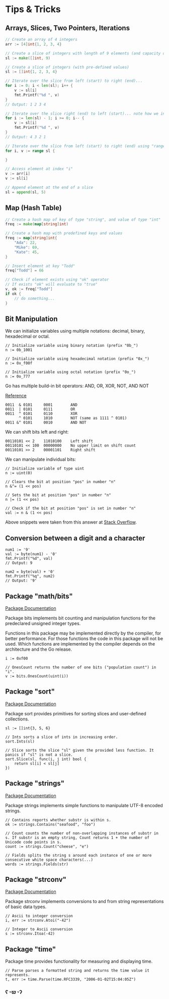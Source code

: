 # Tips & Tricks

## Arrays, Slices, Two Pointers, Iterations

```go
// Create an array of 4 integers
arr := [4]int{1, 2, 3, 4}

// Create a slice of integers with length of 9 elements (and capacity of 9 elements)
sl := make([]int, 9)

// Create a slice of integers (with pre-defined values)
sl := []int{1, 2, 3, 4}

// Iterate over the slice from left (start) to right (end)...
for i := 0; i < len(sl); i++ {
    v := sl[i]
    fmt.Printf("%d ", v)
}
// Output: 1 2 3 4

// Iterate over the slice right (end) to left (start)... note how we initialize "i"
for i := len(sl) - 1; i >= 0; i-- {
    v := sl[i]
    fmt.Printf("%d ", v)
}
// Output: 4 3 2 1 

// Iterate over the slice from left (start) to right (end) using "range" keyword
for i, v := range sl {

}

// Access element at index "i"
v := arr[i]
v := sl[i]

// Append element at the end of a slice 
sl = append(sl, 5)
```

## Map (Hash Table)

```go
// Create a hash map of key of type "string", and value of type "int"
freq := make(map[string]int)

// Create a hash map with predefined keys and values
freq := map[string]int{
    "Ada": 22,
    "Mike": 69,
    "Kate": 45,
}

// Insert element at key "Todd"
freq["Todd"] = 66

// Check if element exists using "ok" operator
// If exists "ok" will evaluate to "true"
v, ok := freq["Todd"]
if ok {
    // do something...
}
```

## Bit Manipulation

We can initialize variables using multiple notations: decimal, binary, hexadecimal or octal.

```
// Initialize variable using binary notation (prefix "0b_")
n := 0b_1001

// Initialize variable using hexadecimal notation (prefix "0x_")
n := 0x_f00f

// Initialize variable using octal notation (prefix "0o_")
n := 0o_777
```

Go has multiple build-in bit operators: AND, OR, XOR, NOT, AND NOT

[Reference](https://yourbasic.org/golang/bitwise-operator-cheat-sheet/)

```
0011  & 0101     0001        AND
0011  | 0101     0111        OR
0011  ^ 0101     0110        XOR
      ^ 0101     1010        NOT (same as 1111 ^ 0101)
0011 &^ 0101     0010        AND NOT
```

We can shift bits left and right:

```
00110101 << 2    11010100    Left shift
00110101 << 100  00000000    No upper limit on shift count 
00110101 >> 2    00001101    Right shift 
```

We can manipulate individual bits:

```
// Initialize variable of type uint
n := uint(0)

// Clears the bit at position "pos" in number "n"
n &^= (1 << pos)

// Sets the bit at position "pos" in number "n"
n |= (1 << pos)

// Check if the bit at position "pos" is set in number "n"
val := n & (1 << pos)
```

Above snippets were taken from this answer at [Stack Overflow](https://stackoverflow.com/a/23192263/1449403).

## Conversion between a digit and a character

``` 
num1 := '9'
val := byte(num1) - '0'
fmt.Printf("%d", val)
// Output: 9

num2 = byte(val) + '0'
fmt.Printf("%q", num2)
// Output: '9'
```

## Package "math/bits"

[Package Documentation](https://pkg.go.dev/math/bits)

Package bits implements bit counting and manipulation functions for the predeclared unsigned integer types.

Functions in this package may be implemented directly by the compiler, for better performance. For those functions the code in this package will not be used. Which functions are implemented by the compiler depends on the architecture and the Go release.

``` 
i := 0xf00

// OnesCount returns the number of one bits ("population count") in "i".
v := bits.OnesCount(uint(i))
```

## Package "sort"

[Package Documentation](https://pkg.go.dev/sort)

Package sort provides primitives for sorting slices and user-defined collections.

``` 
sl := []int{3, 5, 6}

// Ints sorts a slice of ints in increasing order.
sort.Ints(sl)

// Slice sorts the slice "sl" given the provided less function. It panics if "sl" is not a slice.
sort.Slice(sl, func(i, j int) bool {
    return sl[i] < sl[j]
})

```

## Package "strings"

[Package Documentation](https://pkg.go.dev/strings)

Package strings implements simple functions to manipulate UTF-8 encoded strings.

``` 
// Contains reports whether substr is within s.
ok := strings.Contains("seafood", "foo")

// Count counts the number of non-overlapping instances of substr in s. If substr is an empty string, Count returns 1 + the number of Unicode code points in s.
count := strings.Count("cheese", "e")

// Fields splits the string s around each instance of one or more consecutive white space characters(...)
words := strings.Fields(str)
```

## Package "strconv"

[Package Documentation](https://pkg.go.dev/strconv)

Package strconv implements conversions to and from string representations of basic data types.

``` 
// Ascii to integer conversion
i, err := strconv.Atoi("-42")

// Integer to Ascii conversion
s := strconv.Itoa(-42)
```

## Package "time"

Package time provides functionality for measuring and displaying time.

``` 
// Parse parses a formatted string and returns the time value it represents.
t, err := time.Parse(time.RFC3339, "2006-01-02T15:04:05Z")
```

### ʕ◔ϖ◔ʔ
